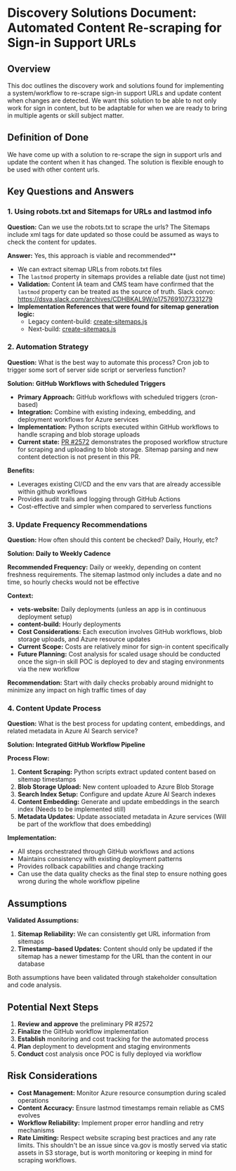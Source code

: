 # Discovery Solutions Document: Automated Content Re-scraping for Sign-in Support URLs

## Overview

This doc outlines the discovery work and solutions found for implementing a system/workflow to re-scrape sign-in support URLs and update content when changes are detected. We want this solution to be able to not only work for sign in content, but to be adaptable for when we are ready to bring in multiple agents or skill subject matter.

## Definition of Done

We have come up with a solution to re-scrape the sign in support urls and update the content when it has changed. The solution is flexible enough to be used with other content urls.

## Key Questions and Answers

### 1. Using robots.txt and Sitemaps for URLs and lastmod info

**Question:** Can we use the robots.txt to scrape the urls? The Sitemaps include xml tags for date updated so those could be assumed as ways to check the content for updates.

**Answer:** Yes, this approach is viable and recommended**

- We can extract sitemap URLs from robots.txt files
- The `lastmod` property in sitemaps provides a reliable date (just not time)
- **Validation:** Content IA team and CMS team have confirmed that the `lastmod` property can be treated as the source of truth. Slack convo: https://dsva.slack.com/archives/CDHBKAL9W/p1757691077331279
- **Implementation References that were found for sitemap generation logic:**
    - Legacy content-build: [create-sitemaps.js](https://github.com/department-of-veterans-affairs/content-build/blob/main/src/site/stages/build/plugins/create-sitemaps.js)
    - Next-build: [create-sitemaps.js](https://github.com/department-of-veterans-affairs/content-build/blob/main/src/site/stages/build/plugins/create-sitemaps.js)

### 2. Automation Strategy

**Question:** What is the best way to automate this process? Cron job to trigger some sort of server side script or serverless function?

**Solution:** **GitHub Workflows with Scheduled Triggers**

- **Primary Approach:** GitHub workflows with scheduled triggers (cron-based)
- **Integration:** Combine with existing indexing, embedding, and deployment workflows for Azure services
- **Implementation:** Python scripts executed within GitHub workflows to handle scraping and blob storage uploads
- **Current state:** [PR #2572](https://github.com/department-of-veterans-affairs/va-virtual-agent/pull/2572) demonstrates the proposed workflow structure for scraping and uploading to blob storage. Sitemap parsing and new content detection is not present in this PR.

**Benefits:**

- Leverages existing CI/CD and the env vars that are already accessible within github workflows
- Provides audit trails and logging through GitHub Actions
- Cost-effective and simpler when compared to serverless functions

### 3. Update Frequency Recommendations

**Question:** How often should this content be checked? Daily, Hourly, etc?

**Solution:** **Daily to Weekly Cadence**

**Recommended Frequency:** Daily or weekly, depending on content freshness requirements. The sitemap lastmod only includes a date and no time, so hourly checks would not be effective

**Context:**

- **vets-website:** Daily deployments (unless an app is in continuous deployment setup)
- **content-build:** Hourly deployments
- **Cost Considerations:** Each execution involves GitHub workflows, blob storage uploads, and Azure resource updates
- **Current Scope:** Costs are relatively minor for sign-in content specifically
- **Future Planning:** Cost analysis for scaled usage should be conducted once the sign-in skill POC is deployed to dev and staging environments via the new workflow

**Recommendation:** Start with daily checks probably around midnight to minimize any impact on high traffic times of day

### 4. Content Update Process

**Question:** What is the best process for updating content, embeddings, and related metadata in Azure AI Search service?

**Solution:** **Integrated GitHub Workflow Pipeline**

**Process Flow:**

1. **Content Scraping:** Python scripts extract updated content based on sitemap timestamps
2. **Blob Storage Upload:** New content uploaded to Azure Blob Storage
3. **Search Index Setup:** Configure and update Azure AI Search indexes
4. **Content Embedding:** Generate and update embeddings in the search index (Needs to be implemented still)
5. **Metadata Updates:** Update associated metadata in Azure services (Will be part of the workflow that does embedding)

**Implementation:**

- All steps orchestrated through GitHub workflows and actions
- Maintains consistency with existing deployment patterns
- Provides rollback capabilities and change tracking
- Can use the data quality checks as the final step to ensure nothing goes wrong during the whole workflow pipeline

## Assumptions

 **Validated Assumptions:**

1. **Sitemap Reliability:** We can consistently get URL information from sitemaps
2. **Timestamp-based Updates:** Content should only be updated if the sitemap has a newer timestamp for the URL than the content in our database

Both assumptions have been validated through stakeholder consultation and code analysis.

## Potential Next Steps

1. **Review and approve** the preliminary PR #2572
2. **Finalize** the GitHub workflow implementation
3. **Establish** monitoring and cost tracking for the automated process
4. **Plan** deployment to development and staging environments
5. **Conduct** cost analysis once POC is fully deployed via workflow

## Risk Considerations

- **Cost Management:** Monitor Azure resource consumption during scaled operations
- **Content Accuracy:** Ensure lastmod timestamps remain reliable as CMS evolves
- **Workflow Reliability:** Implement proper error handling and retry mechanisms
- **Rate Limiting:** Respect website scraping best practices and any rate limits. This shouldn't be an issue since va.gov is mostly served via static assets in S3 storage, but is worth monitoring or keeping in mind for scraping workflows.
